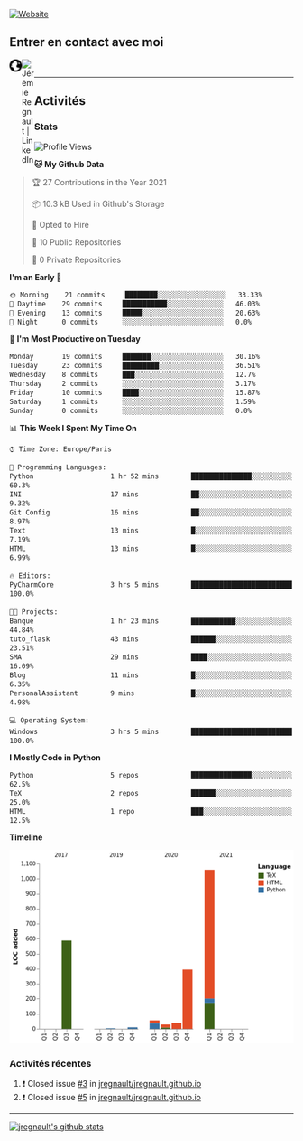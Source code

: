 [![Website](https://img.shields.io/website?logo=globe&label=jregnault.github.io&style=for-the-badge&url=https://jregnault.github.io)](https://jregnault.github.io)

## Entrer en contact avec moi

[<img align="left" alt="codeSTACKr.com" width="22px" src="https://raw.githubusercontent.com/iconic/open-iconic/master/svg/globe.svg" />][website]
[<img align="left" alt="Jérémie Regnault | LinkedIn" width="22px" src="https://cdn.jsdelivr.net/npm/simple-icons@v3/icons/linkedin.svg" />][linkedin]

<br />

---

## Activités

### Stats
<!--START_SECTION:waka-->
![Profile Views](http://img.shields.io/badge/Profile%20Views-0-blue)

**🐱 My Github Data** 

> 🏆 27 Contributions in the Year 2021
 > 
> 📦 10.3 kB Used in Github's Storage 
 > 
> 💼 Opted to Hire
 > 
> 📜 10 Public Repositories 
 > 
> 🔑 0 Private Repositories  
 > 
**I'm an Early 🐤** 

```text
🌞 Morning    21 commits     ████████░░░░░░░░░░░░░░░░░   33.33% 
🌆 Daytime    29 commits     ███████████░░░░░░░░░░░░░░   46.03% 
🌃 Evening    13 commits     █████░░░░░░░░░░░░░░░░░░░░   20.63% 
🌙 Night      0 commits      ░░░░░░░░░░░░░░░░░░░░░░░░░   0.0%

```
📅 **I'm Most Productive on Tuesday** 

```text
Monday       19 commits     ███████░░░░░░░░░░░░░░░░░░   30.16% 
Tuesday      23 commits     █████████░░░░░░░░░░░░░░░░   36.51% 
Wednesday    8 commits      ███░░░░░░░░░░░░░░░░░░░░░░   12.7% 
Thursday     2 commits      ░░░░░░░░░░░░░░░░░░░░░░░░░   3.17% 
Friday       10 commits     ████░░░░░░░░░░░░░░░░░░░░░   15.87% 
Saturday     1 commits      ░░░░░░░░░░░░░░░░░░░░░░░░░   1.59% 
Sunday       0 commits      ░░░░░░░░░░░░░░░░░░░░░░░░░   0.0%

```


📊 **This Week I Spent My Time On** 

```text
⌚︎ Time Zone: Europe/Paris

💬 Programming Languages: 
Python                   1 hr 52 mins        ███████████████░░░░░░░░░░   60.3% 
INI                      17 mins             ██░░░░░░░░░░░░░░░░░░░░░░░   9.32% 
Git Config               16 mins             ██░░░░░░░░░░░░░░░░░░░░░░░   8.97% 
Text                     13 mins             █░░░░░░░░░░░░░░░░░░░░░░░░   7.19% 
HTML                     13 mins             █░░░░░░░░░░░░░░░░░░░░░░░░   6.99%

🔥 Editors: 
PyCharmCore              3 hrs 5 mins        █████████████████████████   100.0%

🐱‍💻 Projects: 
Banque                   1 hr 23 mins        ███████████░░░░░░░░░░░░░░   44.84% 
tuto_flask               43 mins             ██████░░░░░░░░░░░░░░░░░░░   23.51% 
SMA                      29 mins             ████░░░░░░░░░░░░░░░░░░░░░   16.09% 
Blog                     11 mins             █░░░░░░░░░░░░░░░░░░░░░░░░   6.35% 
PersonalAssistant        9 mins              █░░░░░░░░░░░░░░░░░░░░░░░░   4.98%

💻 Operating System: 
Windows                  3 hrs 5 mins        █████████████████████████   100.0%

```

**I Mostly Code in Python** 

```text
Python                   5 repos             ███████████████░░░░░░░░░░   62.5% 
TeX                      2 repos             ██████░░░░░░░░░░░░░░░░░░░   25.0% 
HTML                     1 repo              ███░░░░░░░░░░░░░░░░░░░░░░   12.5%

```


**Timeline**

![Chart not found](https://raw.githubusercontent.com/jregnault/jregnault/master/charts/bar_graph.png) 


<!--END_SECTION:waka-->

### Activités récentes
<!--START_SECTION:activity-->
1. ❗️ Closed issue [#3](https://github.com/jregnault/jregnault.github.io/issues/3) in [jregnault/jregnault.github.io](https://github.com/jregnault/jregnault.github.io)
2. ❗️ Closed issue [#5](https://github.com/jregnault/jregnault.github.io/issues/5) in [jregnault/jregnault.github.io](https://github.com/jregnault/jregnault.github.io)
<!--END_SECTION:activity-->

---

[![jregnault's github stats](https://github-readme-stats.jregnault.vercel.app/api?username=jregnault&show_icons=true)](https://github.com/jregnault/github-readme-stats)

[website]: jregnault.github.io
[linkedin]: https://www.linkedin.com/in/j%C3%A9r%C3%A9mie-regnault-4a30b2138/
